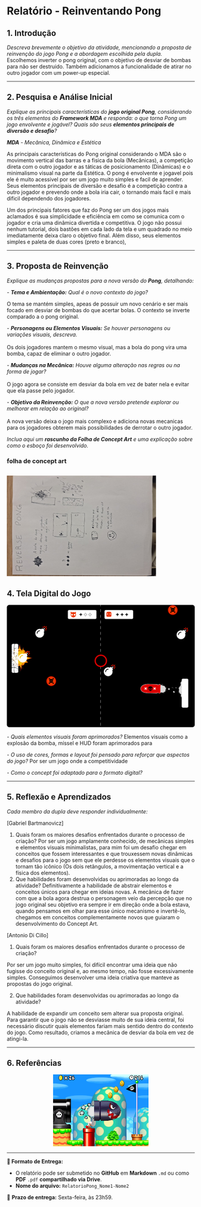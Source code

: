 # Relatório - Reinventando Pong

## 1. Introdução

_Descreva brevemente o objetivo da atividade, mencionando a proposta de reinvenção do jogo Pong e a abordagem escolhida pela dupla._
<br>
Escolhemos inverter o pong original, com o objetivo de desviar de bombas para não ser destruido. Também adicionamos a funcionalidade de atirar no outro jogador com um power-up especial.

---

## 2. Pesquisa e Análise Inicial

_Explique as principais características do **jogo original Pong**, considerando os três elementos do **Framework MDA** e responda: o que torna Pong um jogo envolvente e jogável? Quais são seus **elementos principais de diversão e desafio**?_
<br>

_**MDA** - Mecânica, Dinâmica e Estética_

As principais características do Pong original considerando o MDA são o movimento vertical das barras e a fisica da bola (Mecânicas), a competição direta com o outro jogador e as táticas de posicionamento (Dinâmicas) e o minimalismo visual na parte da Estética. O pong é envolvente e jogavel pois ele é muito acessivel por ser um jogo muito simples e facil de aprender. Seus elementos principais de diversão e desafio é a competição contra a outro jogador e prevendo onde a bola iria cair, o tornando mais facil e mais dificil dependendo dos jogadores.

Um dos principais fatores que faz do Pong ser um dos jogos mais aclamados é sua simplicidade e eficiência em como se comunica com o jogador e cria uma dinâmica divertida e competitiva. O jogo não possui nenhum tutorial, dois bastões em cada lado da tela e um quadrado no meio imediatamente deixa claro o objetivo final. Além disso, seus elementos simples e paleta de duas cores (preto e branco),

---

## 3. Proposta de Reinvenção

_Explique as mudanças propostas para a nova versão do **Pong**, detalhando:_

_- **Tema e Ambientação:** Qual é o novo contexto do jogo?_

O tema se mantém simples, apeas de possuir um novo cenário e ser mais focado em desviar de bombas do que acertar bolas. O contexto se inverte comparado a o pong original.

_- **Personagens ou Elementos Visuais:** Se houver personagens ou variações visuais, descreva._
<br><br>
Os dois jogadores mantem o mesmo visual, mas a bola do pong vira uma bomba, capaz de eliminar o outro jogador.

_- **Mudanças na Mecânica:** Houve alguma alteração nas regras ou na forma de jogar?_
<br><br>
O jogo agora se consiste em desviar da bola em vez de bater nela e evitar que ela passe pelo jogador.

_- **Objetivo da Reinvenção:** O que a nova versão pretende explorar ou melhorar em relação ao original?_
<br><br>
A nova versão deixa o jogo mais complexo e adiciona novas mecanicas para os jogadores obterem mais possibilidades de derrotar o outro jogador.

_Inclua aqui um **rascunho da Folha de Concept Art** e uma explicação sobre como o esboço foi desenvolvido._

### folha de concept art
![Concept Art](concept2.png)
---

## 4. Tela Digital do Jogo

![Concept Art](concept.png)

_- Quais elementos visuais foram aprimorados?_
Elementos visuais como a explosão da bomba, míssel e HUD foram aprimorados para

_- O uso de cores, formas e layout foi pensado para reforçar que aspectos do jogo?_
Por ser um jogo onde a competitividade

_- Como o concept foi adaptado para o formato digital?_

---

## 5. Reflexão e Aprendizados

_Cada membro da dupla deve responder individualmente:_

[Gabriel Bartmanovicz]

1. Quais foram os maiores desafios enfrentados durante o processo de criação?
   Por ser um jogo amplamente conhecido, de mecânicas simples e elementos visuais minimalistas, para mim foi um desafio chegar em conceitos que fossem interessantes e que trouxessem novas dinâmicas e desafios para o jogo sem que ele perdesse os elementos visuais que o tornam tão icônico (Os dois retângulos, a movimentação vertical e a física dos elementos).
2. Que habilidades foram desenvolvidas ou aprimoradas ao longo da atividade?
   Definitivamente a habilidade de abstrair elementos e conceitos únicos para chegar em ideias novas. A mecânica de fazer com que a bola agora destrua o personagem veio da percepção que no jogo original seu objetivo era sempre ir em direção onde a bola estava, quando pensamos em olhar para esse único mecanismo e invertê-lo, chegamos em conceitos complementamente novos que guiaram o desenvolvimento do Concept Art.

[Antonio Di Cillo]

1. Quais foram os maiores desafios enfrentados durante o processo de criação?

Por ser um jogo muito simples, foi difícil encontrar uma ideia que não fugisse do conceito original e, ao mesmo tempo, não fosse excessivamente simples. Conseguimos desenvolver uma ideia criativa que manteve as propostas do jogo original.

2. Que habilidades foram desenvolvidas ou aprimoradas ao longo da atividade?

A habilidade de expandir um conceito sem alterar sua proposta original. Para garantir que o jogo não se desviasse muito de sua ideia central, foi necessário discutir quais elementos fariam mais sentido dentro do contexto do jogo. Como resultado, criamos a mecânica de desviar da bola em vez de atingi-la.


---

## 6. Referências

<p align="center">
<img  src="mario-bomb.png"/>
</p>

---

**📝 Formato de Entrega:**

- O relatório pode ser submetido no **GitHub** em **Markdown** `.md` ou como **PDF** `.pdf` **compartilhado via Drive**.
- **Nome do arquivo:** `RelatorioPong_Nome1-Nome2`

📌 **Prazo de entrega:** Sexta-feira, às 23h59.
